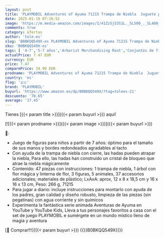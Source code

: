 ```yaml
---
layout: post
title: 'PLAYMOBIL Adventures of Ayuma 71215 Trampa de Niebla  Juguete para niños a Partir de 7 años'
date: 2025-01-10 07:16:52
image: 'https://m.media-amazon.com/images/I/41ZzSj53S1L._SL500_._SL400_.jpg'
comments: true
category: ofertas
author: 'tole.es'
slug: 'B0BKQQ549X-es PLAYMOBIL Adventures of Ayuma 71215 Trampa de Niebla...'
sku: 'B0BKQQ549X-es'
tags: [ '4-7','5-7 años','Arborist Merchandising Root','Conjuntos de figuras de juguete','Juguetes','Juguetes y juegos','Muñecos y figuras','Outlet de Juguetes y Juegos','Self Service','Special Features Stores','b6d17eda-2c26-45ed-a098-453a9f96e839_0','b6d17eda-2c26-45ed-a098-453a9f96e839_2501','b6d17eda-2c26-45ed-a098-453a9f96e839_5501','b6d17eda-2c26-45ed-a098-453a9f96e839_7701','playmobil','🇪🇸', ]
actualPrice: 7.47 EUR
currency: EUR
price: 7.47
comparePrice: 34.99 EUR
prodname: 'PLAYMOBIL Adventures of Ayuma 71215 Trampa de Niebla  Juguete para niños a Partir de 7 años'
country: 'es'
flag: '🇪🇸'
brand: 'PLAYMOBIL'
buyurl: 'https://www.amazon.es/dp/B0BKQQ549X/?tag=tolees-21'
descuento: '78.65'
average: '17.45'
---
```


Tienes [{{< param title >}}]({{< param buyurl >}}) aqui!

[![{{< param prodname >}}]({{< param image >}})]({{< param buyurl >}})

🔎:

- Juego de figuras para niños a partir de 7 años: óptimo para el tamaño de sus manos y bordes redondeados agradables al tacto
- Con ayuda de la trampa de niebla con cierre, las hadas pueden atrapar la niebla, Para ello, las hadas han construido un cristal de bloqueo que atrae la niebla mágicamente
- Contenido: 47 piezas con instrucciones: 1 trampa de niebla, 1 árbol con flor mágica y linterna de flor, 3 figuras, 5 animales, 37 accesorios adicionales; materiales de plástico; LxAxA: aprox, 12 x 8 x 18,5 cm y 16 x 16 x 13 cm, Peso: 266 g, 71215
- Para jugar a diario: incluye instrucciones para montarlo con ayuda de los padres, gran calidad y diseño robusto, limpieza de las piezas (sin pegatinas) con agua corriente y sin químicos
- Experimenta la fantástica serie animada Aventuras de Ayuma en YouTube y YouTube Kids, Lleva a tus personajes favoritos a casa con el set de juego PLAYMOBIL e sumérgete en un mundo místico lleno de magia y aventura

[🛒 Comprar!!!]({{< param buyurl >}})
{{<world>}}B0BKQQ549X{{</world>}}
